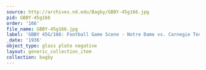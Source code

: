 ```yaml
---
source: http://archives.nd.edu/Bagby/GBBY-45g166.jpg
pid: GBBY-45g166
order: '166'
file_name: GBBY-45g166.jpg
label: 'GBBY 45G/166: Football Game Scene - Notre Dame vs. Carnegie Tech - 1936'
_date: '1936'
object_type: glass plate negative
layout: generic_collection_item
collection: bagby
---
```

